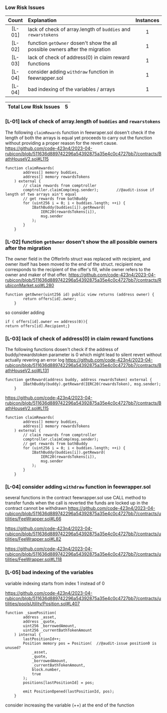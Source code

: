
### Low Risk Issues
| Count | Explanation | Instances |
|:--:|:-------|:--:|
| [L-01] | lack of check of array.length of `buddies` and `rewarstokens` | 1 |
| [L-02] | function `getOwner` dosen't show the all possible owners after the migration | 1 |
| [L-03] |lack of check of address(0) in claim reward functions | 1 |
| [L-04] | consider adding `withdraw` function in feewrapper.sol | 1 | 
| [L-04] | bad indexing of the variables / arrays | 1 | 

| Total Low Risk Issues | 5 | 
|:--:|:--:|

### [L-01] lack of check of array.length of `buddies` and `rewarstokens`
The following `claimRewards` function in feewraper.sol dosen't check if the length of both the arrays is equal yet proceeds to carry out the function without providing a proper reason for the revert cause.
https://github.com/code-423n4/2023-04-rubicon/blob/511636d889742296a54392875a35e4c0c4727bb7/contracts/BathHouseV2.sol#L115
```solidity
function claimRewards(
        address[] memory buddies,
        address[] memory rewardsTokens               
    ) external {
        // claim rewards from comptroller
        comptroller.claimComp(msg.sender);        //@audit-issue if length of two arrays ain't equal 
        // get rewards from bathBuddy
        for (uint256 i = 0; i < buddies.length; ++i) {
            IBathBuddy(buddies[i]).getReward(
                IERC20(rewardsTokens[i]),
                msg.sender
            );
        }
    }
```

### [L-02] function `getOwner` dosen't show the all possible owners after the migration
The owner field in the OfferInfo struct was replaced with recipient, and owner itself has been moved to the end of the struct. recipient now corresponds to the recipient of the offer's fill, while owner refers to the owner and maker of that offer.
https://github.com/code-423n4/2023-04-rubicon/blob/511636d889742296a54392875a35e4c0c4727bb7/contracts/RubiconMarket.sol#L280
```solidity
function getOwner(uint256 id) public view returns (address owner) { 
        return offers[id].owner;
    }
```
so consider adding 
```solidity
if ( offers[id].owner == address(0)){
return offers[id].Recipient;}
```
### [L-03] lack of check of address(0) in claim reward functions
The following functions dosen't check if the address of buddy/rewardstoken parameter is 0 which might lead to silent revert without actually revering an error log
https://github.com/code-423n4/2023-04-rubicon/blob/511636d889742296a54392875a35e4c0c4727bb7/contracts/BathHouseV2.sol#L131
```solidity
function getReward(address buddy, address rewardsToken) external {
        IBathBuddy(buddy).getReward(IERC20(rewardsToken), msg.sender);
    }
```
https://github.com/code-423n4/2023-04-rubicon/blob/511636d889742296a54392875a35e4c0c4727bb7/contracts/BathHouseV2.sol#L115
```solidity
function claimRewards(
        address[] memory buddies,
        address[] memory rewardsTokens               
    ) external {
        // claim rewards from comptroller
        comptroller.claimComp(msg.sender);         
        // get rewards from bathBuddy
        for (uint256 i = 0; i < buddies.length; ++i) {
            IBathBuddy(buddies[i]).getReward(
                IERC20(rewardsTokens[i]),
                msg.sender
            );
        }
    }
```
### [L-04] consider adding `withdraw` function in feewrapper.sol 
several functions in the contract feewrapper.sol use CALL method to transfer funds when the call is reverted the funds are locked up in the contract cannot be withdrawn 
https://github.com/code-423n4/2023-04-rubicon/blob/511636d889742296a54392875a35e4c0c4727bb7/contracts/utilities/FeeWrapper.sol#L66

https://github.com/code-423n4/2023-04-rubicon/blob/511636d889742296a54392875a35e4c0c4727bb7/contracts/utilities/FeeWrapper.sol#L82

https://github.com/code-423n4/2023-04-rubicon/blob/511636d889742296a54392875a35e4c0c4727bb7/contracts/utilities/FeeWrapper.sol#L118


### [L-05] bad indexing of the variables 
variable indexing starts from index 1 instead of 0

https://github.com/code-423n4/2023-04-rubicon/blob/511636d889742296a54392875a35e4c0c4727bb7/contracts/utilities/poolsUtility/Position.sol#L407
```solidity
function _savePosition(
        address _asset,
        address _quote,
        uint256 _borrowedAmount,
        uint256 _currentBathTokenAmount
    ) internal {
        lastPositionId++;
        Position memory pos = Position(  //@audit-issue position0 is unused?
            _asset,
            _quote,
            _borrowedAmount,
            _currentBathTokenAmount,
            block.number,
            true
        );
        positions[lastPositionId] = pos;

        emit PositionOpened(lastPositionId, pos);
    }
```

consider increasing the variable (++) at the end of the function